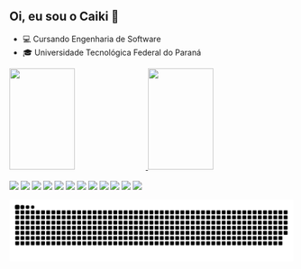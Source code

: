 ## Oi, eu sou o Caiki 👋

- 💻 Cursando Engenharia de Software
- 🎓 Universidade Tecnológica Federal do Paraná
<div>
  <a href="https://github.com/C41K1">
  <img height="180em" width="48%" src="https://github-readme-stats.vercel.app/api?username=C41K1&rank_icon=percentile&locale=pt-br&show_icons=true&hide=stars&theme=github_dark&include_all_commits=true&count_private=true&hide_border=true">
  <img height="180em" width="48%" src="https://github-readme-stats.vercel.app/api/top-langs/?username=C41K1&locale=pt-br&theme=github_dark&langs_count=7&layout=compact&hide_border=true">
</div>
</br>
<div style="display: inline-block;">
  <img height="40" src="https://cdn.jsdelivr.net/gh/devicons/devicon@latest/icons/c/c-original.svg" />
  <img height="40" src="https://cdn.jsdelivr.net/gh/devicons/devicon@latest/icons/java/java-original.svg" />
  <img height="40" src="https://cdn.jsdelivr.net/gh/devicons/devicon@latest/icons/python/python-original.svg" />
  <img height="40" src="https://cdn.jsdelivr.net/gh/devicons/devicon@latest/icons/javascript/javascript-original.svg" />
  <img height="40" src="https://cdn.jsdelivr.net/gh/devicons/devicon@latest/icons/typescript/typescript-original.svg" />
  <img height="40" src="https://cdn.jsdelivr.net/gh/devicons/devicon@latest/icons/react/react-original.svg" />
  <img height="40" src="https://cdn.jsdelivr.net/gh/devicons/devicon@latest/icons/nextjs/nextjs-original.svg" />
  <img height="40" src="https://cdn.jsdelivr.net/gh/devicons/devicon@latest/icons/tailwindcss/tailwindcss-original.svg" />
  <img height="40" src="https://seeklogo.com/images/E/expo-go-app-logo-BBBE394CB8-seeklogo.com.png" />
  <img height="40" src="https://cdn.jsdelivr.net/gh/devicons/devicon@latest/icons/nestjs/nestjs-original.svg" />
  <img height="40" src="https://cdn.jsdelivr.net/gh/devicons/devicon@latest/icons/prisma/prisma-original.svg" />
  <img height="40" src="https://cdn.jsdelivr.net/gh/devicons/devicon@latest/icons/postgresql/postgresql-original.svg" />
</div>
</br>

![snake gif](https://github.com/C41K1/C41K1/blob/output/github-contribution-grid-snake.svg)
<!--
**C41K1/C41K1** is a ✨ _special_ ✨ repository because its `README.md` (this file) appears on your GitHub profile.

Here are some ideas to get you started:

- 🔭 I’m currently working on ...
- 🌱 I’m currently learning ...
- 👯 I’m looking to collaborate on ...
- 🤔 I’m looking for help with ...
- 💬 Ask me about ...
- 📫 How to reach me: ...
- 😄 Pronouns: ...
- ⚡ Fun fact: ...
-->
